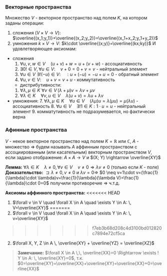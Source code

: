 ### Векторные пространства
Множество $V$ - векторное пространство над полем $K$, на котором заданы операции:
1) сложения ($V \times V \rightarrow V$): $\overline{(x_1;y_1)}+\overline{(x_2;y_2)}=\overline{(x_1+x_2;y_1+y_2)}$
2) умножения $k \times V \rightarrow V$: $k\cdot \overline{(x;y)}=\overline{(kx;ky)}$
И удовлетворяющее аксиомам:
* сложения
	1. $\forall u, v, w \in V \quad (u+v)+w=u+(v+w)$ - ассоциативность
	2. $\exists 0! \in V, \forall u \in V: \quad v + 0 = 0 + v = v$ - нейтральный элемент
	3. $\forall u \in V\,\, \exists!(-u) \in V: \quad: u+(-u)=-u+u=0$ - обратный элемент
	4. $\forall u, v \in V: \quad u+v=v+u$ - коммутативность
	* дистрибутивности:
	1. $\forall \lambda, \mu \in K \,\, \forall v \in V \, (\lambda + \mu)v=\lambda v + \mu v$
	2. $\forall \lambda \in K \quad \forall v, u \in V \quad \lambda(u+v)=\lambda u + \lambda v$
* умножения:
	7. $\forall \lambda, \mu \in K \quad \forall u \in V \quad (\lambda \mu)u=\lambda (\mu u)=\mu(\lambda u)$ - ассоциативность
	8. $\forall u \in V \quad \exists! 1 \in K : 1 \cdot u=u$ - нейтральный элемент
	9. комматутивность не подразумевается, но фактически верна
### Афинные пространства
$V$ - некое векторное пространство над полем $K= \mathbb{R}$ или $\mathbb{C}$, $A$ - множество $\Rightarrow$ будем называть $A$ аффинным пространством с ассоциированным (или касательным) векторным пространством $V$, если задано отображение: $A \times A \rightarrow V$ и $(X; Y) \rightarrow \overline{XY}$

**Лемма:** $\forall \lambda \in K \quad \lambda \neq 0, \forall v \in V \quad v \neq 0 \Rightarrow \lambda v \neq 0$ (только если $K$ - поле)
**Доказательство:** $\sqsupset \lambda \neq 0, v \neq 0$ и $\lambda v = 0 \Rightarrow$ $0 \neq v=1\cdot v=(\frac{1}{\lambda}\cdot \lambda)v=\frac{1}{\lambda}(\lambda V)=\frac{1}{\lambda}\cdot 0=0$
получили противоречие $\Rightarrow$ ч.т.д.

**Аксиомы аффинного пространства:**
<<<<<<< HEAD
1. $\forall v \in V \quad \forall X \in A \quad \exists Y \in A: \, V=\overline{XY}$
=======
1. $\forall v \in V \quad \forall X \in A \quad \exists Y \in A: \, v=\overline{XY}$
>>>>>>> f7eb3b68d208c4d3100bd012820c7894e72cf5ca
2. $\forall X, Y, Z \in A \, \overline{XY} + \overline{YZ} = \overline{XZ}$
> **Замечание:** $\forall X \in A \,\, \overline{XX}=0 \Rightarrow \exists ! Y \in A: \, \overline{XY}=0$, т.к. $0=\overline{XY}=\overline{XX}+\overline{XY}=\overline{XX}+0=\overline{XX}$
 